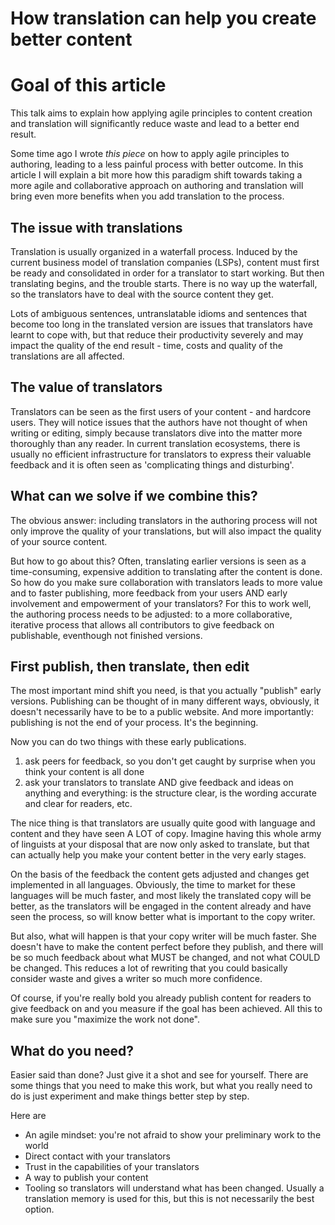 # How translation can help you create better content

# Goal of this article
This talk aims to explain how applying agile principles to content creation and translation will significantly reduce waste and lead to a better end result. 

Some time ago I wrote *this piece* on how to apply agile principles to authoring, leading to a less painful process with better outcome. In this article I will explain a bit more how this paradigm shift towards taking a more agile and collaborative approach on authoring and translation will bring even more benefits when you add translation to the process.

## The issue with translations
Translation is usually organized in a waterfall process. Induced by the current business model of translation companies (LSPs), content must first be ready and consolidated in order for a translator to start working. But then translating begins, and the trouble starts. There is no way up the waterfall, so the translators have to deal with the source content they get.

Lots of ambiguous sentences, untranslatable idioms and sentences that become too long in the translated version are issues 
that translators have learnt to cope with, but that reduce their productivity severely and may impact the quality of the end result - time, costs and quality of the translations are all affected.

## The value of translators
Translators can be seen as the first users of your content - and hardcore users. They will notice issues that the authors have not thought of when writing or editing, simply because translators dive into the matter more thoroughly than any reader. In current translation ecosystems, there is usually no efficient infrastructure for translators to express their valuable feedback and it is often seen as 'complicating things and disturbing'. 

## What can we solve if we combine this? 
The obvious answer: including translators in the authoring process will not only improve the quality of your translations, 
but will also impact the quality of your source content. 

But how to go about this? Often, translating earlier versions is seen as a time-consuming, expensive addition to translating after the content is done. So how do you make sure collaboration with translators leads to more value and to faster publishing, more feedback from your users AND early involvement and empowerment of your translators? For this to work well, the authoring process needs to be adjusted: to a more collaborative, iterative process that allows all contributors to give feedback on publishable, eventhough not finished versions. 

## First publish, then translate, then edit
The most important mind shift you need, is that you actually "publish" early versions. Publishing can be thought of in many different ways, obviously, it doesn't necessarily have to be to a public website. And more importantly: publishing is not the end of your process. It's the beginning.  

Now you can do two things with these early publications. 
1) ask peers for feedback, so you don't get caught by surprise when you think your content is all done
2) ask your translators to translate AND give feedback and ideas on anything and everything: is the structure clear, is the wording accurate and clear for readers, etc. 

The nice thing is that translators are usually quite good with language and content and they have seen A LOT of copy. Imagine having this whole army of linguists at your disposal that are now only asked to translate, but that can actually help you make your content better in the very early stages. 

On the basis of the feedback the content gets adjusted and changes get implemented in all languages. Obviously, the time to market for these languages will be much faster, and most likely the translated copy will be better, as the translators will be engaged in the content already and have seen the process, so will know better what is important to the copy writer. 

But also, what will happen is that your copy writer will be much faster. She doesn't have to make the content perfect before they publish, and there will be so much feedback about what MUST be changed, and not what COULD be changed. This reduces a lot of rewriting that you could basically consider waste and gives a writer so much more confidence. 

Of course, if you're really bold you already publish content for readers to give feedback on and you measure if the goal has been achieved. All this to make sure you "maximize the work not done". 

## What do you need?

Easier said than done? Just give it a shot and see for yourself. There are some things that you need to make this work, but what you really need to do is just experiment and make things better step by step. 

Here are 

* An agile mindset: you're not afraid to show your preliminary work to the world
* Direct contact with your translators
* Trust in the capabilities of your translators
* A way to publish your content
* Tooling so translators will understand what has been changed. Usually a translation memory is used for this, but this is not necessarily the best option. 



